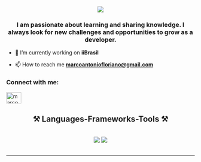 <h1 align="center">
    <img src="https://readme-typing-svg.herokuapp.com/?font=Righteous&size=35&center=true&vCenter=true&width=500&height=70&duration=4000&lines=Hi+I'm+Marco!+👋;+I'm+FullStack+Developer;" />
</h1>

<h3 align="center">I am passionate about learning and sharing knowledge. I always look for new challenges and opportunities to grow as a developer.</h3>

- 🔭 I’m currently working on **iiBrasil**

- 📫 How to reach me **marcoantoniofloriano@gmail.com**

<h3 align="left">Connect with me:</h3>
<p align="left">
<a href="https://linkedin.com/in/marcogadelha" target="blank"><img align="center" src="https://raw.githubusercontent.com/rahuldkjain/github-profile-readme-generator/master/src/images/icons/Social/linked-in-alt.svg" alt="marcogadelha" height="30" width="40" /></a>
</p>

<h2 align="center">⚒️ Languages-Frameworks-Tools ⚒️</h2>
<br/>
<div align="center">
    <img src="https://skillicons.dev/icons?i=html,css,javascript,php,react,vue,laravel,git,postman,docker" />
    <img src="https://skillicons.dev/icons?i=mysql,postgresql,figma" /><br>
</div>

<br/>
<hr/>
